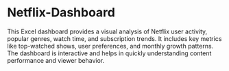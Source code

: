 # Netflix-Dashboard
This Excel dashboard provides a visual analysis of Netflix user activity, popular genres, watch time, and subscription trends. It includes key metrics like top-watched shows, user preferences, and monthly growth patterns. The dashboard is interactive and helps in quickly understanding content performance and viewer behavior.
